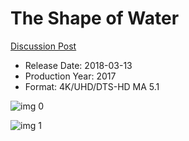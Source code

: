 # The Shape of Water

[Discussion Post](https://www.avsforum.com/threads/bass-eq-for-filtered-movies.2995212/post-58317204)

* Release Date: 2018-03-13
* Production Year: 2017
* Format: 4K/UHD/DTS-HD MA 5.1

![img 0](https://i.imgur.com/WLzyTWg.jpg)

![img 1](https://i.imgur.com/3gSokn9.jpg)

